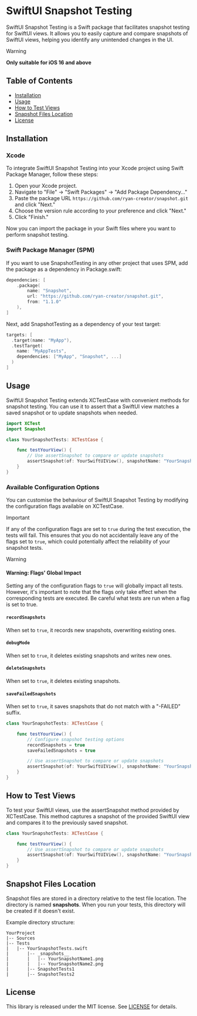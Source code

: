 # SwiftUI Snapshot Testing

SwiftUI Snapshot Testing is a Swift package that facilitates snapshot testing for SwiftUI views. It allows you to easily capture and compare snapshots of SwiftUI views, helping you identify any unintended changes in the UI.

> [!WARNING]  
> **Only suitable for iOS 16 and above**

## Table of Contents

-   [Installation](#installation)
-   [Usage](#usage)
-   [How to Test Views](#how-to-test-views)
-   [Snapshot Files Location](#snapshot-files-location)
-   [License](#license)

## Installation <a name="installation"></a>

### Xcode

To integrate SwiftUI Snapshot Testing into your Xcode project using Swift Package Manager, follow these steps:

1. Open your Xcode project.
2. Navigate to "File" -> "Swift Packages" -> "Add Package Dependency..."
3. Paste the package URL `https://github.com/ryan-creator/snapshot.git` and click "Next."
4. Choose the version rule according to your preference and click "Next."
5. Click "Finish."

Now you can import the package in your Swift files where you want to perform snapshot testing.

### Swift Package Manager (SPM)

If you want to use SnapshotTesting in any other project that uses SPM, add the package as a dependency in Package.swift:

```swift
dependencies: [
    .package(
        name: "Snapshot",
        url: "https://github.com/ryan-creator/snapshot.git",
        from: "1.1.0"
    ),
]
```

Next, add SnapshotTesting as a dependency of your test target:

```swift
targets: [
  .target(name: "MyApp"),
  .testTarget(
    name: "MyAppTests",
    dependencies: ["MyApp", "Snapshot", ...]
  )
]
```

## Usage <a name="usage"></a>

SwiftUI Snapshot Testing extends XCTestCase with convenient methods for snapshot testing. You can use it to assert that a SwiftUI view matches a saved snapshot or to update snapshots when needed.

```swift
import XCTest
import Snapshot

class YourSnapshotTests: XCTestCase {

    func testYourView() {
        // Use assertSnapshot to compare or update snapshots
        assertSnapshot(of: YourSwiftUIView(), snapshotName: "YourSnapshotName")
    }
}
```

### Available Configuration Options

You can customise the behaviour of SwiftUI Snapshot Testing by modifying the configuration flags available on XCTestCase.

> [!IMPORTANT]  
> If any of the configuration flags are set to `true` during the test execution, the tests will fail. This ensures that you do not accidentally leave any of the flags set to `true`, which could potentially affect the reliability of your snapshot tests.

> [!WARNING]
>
> #### Warning: Flags' Global Impact
>
> Setting any of the configuration flags to `true` will globally impact all tests. However, it's important to note that the flags only take effect when the corresponding tests are executed. Be careful what tests are run when a flag is set to true.

#### `recordSnapshots`

When set to `true`, it records new snapshots, overwriting existing ones.

#### `debugMode`

When set to `true`, it deletes existing snapshots and writes new ones.

#### `deleteSnapshots`

When set to `true`, it deletes existing snapshots.

#### `saveFailedSnapshots`

When set to `true`, it saves snapshots that do not match with a "-FAILED" suffix.

```swift
class YourSnapshotTests: XCTestCase {

    func testYourView() {
        // Configure snapshot testing options
        recordSnapshots = true
        saveFailedSnapshots = true

        // Use assertSnapshot to compare or update snapshots
        assertSnapshot(of: YourSwiftUIView(), snapshotName: "YourSnapshotName")
    }
}

```

## How to Test Views <a name="how-to-test-views"></a>

To test your SwiftUI views, use the assertSnapshot method provided by XCTestCase. This method captures a snapshot of the provided SwiftUI view and compares it to the previously saved snapshot.

```swift
class YourSnapshotTests: XCTestCase {

    func testYourView() {
        // Use assertSnapshot to compare or update snapshots
        assertSnapshot(of: YourSwiftUIView(), snapshotName: "YourSnapshotName")
    }
}
```

## Snapshot Files Location <a name="snapshot-files-location"></a>

Snapshot files are stored in a directory relative to the test file location. The directory is named **snapshots**. When you run your tests, this directory will be created if it doesn't exist.

Example directory structure:

```
YourProject
|-- Sources
|-- Tests
|   |-- YourSnapshotTests.swift
|       |-- _snapshots__
|       |   |-- YourSnapshotName1.png
|       |   |-- YourSnapshotName2.png
|       |-- SnapshotTests1
|       |-- SnapshotTests2
```

## License <a name="license"></a>

This library is released under the MIT license. See [LICENSE](https://github.com/pointfreeco/swift-snapshot-testing/blob/main/LICENSE) for details.
